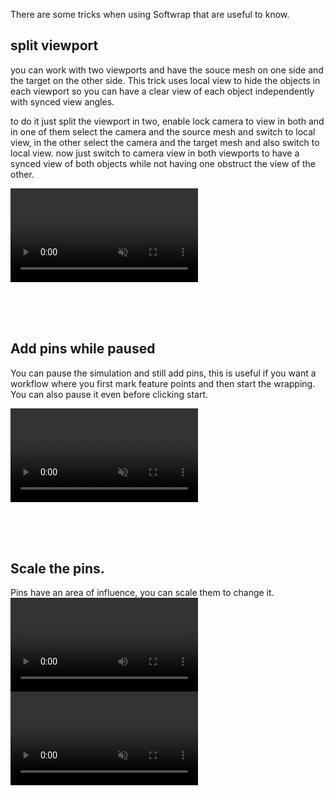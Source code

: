 There are some tricks when using Softwrap that are useful to know.

## split viewport

you can work with two viewports and have the souce mesh on one side and the target on the other side.
This trick uses local view to hide the objects in each viewport so you can have a clear view of each object independently with synced view angles.  

to do it just split the viewport in two, enable lock camera to view in both and in one of them select the camera and the source mesh and switch to local view,
in the other select the camera and the target mesh and also switch to local view. now just switch to camera view in both viewports to have a synced view of
both objects while not having one obstruct the view of the other.

<video autoplay loop muted playsinline src="../img/split_viewport.mp4" style='max-width:100%'></video>


<br>
<br>
<br>

## Add pins while paused

You can pause the simulation and still add pins, this is useful if you want a workflow where you first mark feature points and then start the wrapping.
You can also pause it even before clicking start.

<video autoplay loop muted playsinline src="../img/pause.mp4" style='max-width:100%'></video>

<br>
<br>
<br>

## Scale the pins.

Pins have an area of influence, you can scale them to change it.
![](img/a.mp4)
<video autoplay loop muted playsinline src="../img/pin_scale.mp4" style='max-width:100%'></video>
